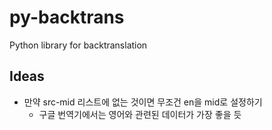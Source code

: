 # py-backtrans

Python library for backtranslation

## Ideas

- 만약 src-mid 리스트에 없는 것이면 무조건 en을 mid로 설정하기
  - 구글 번역기에서는 영어와 관련된 데이터가 가장 좋을 듯
